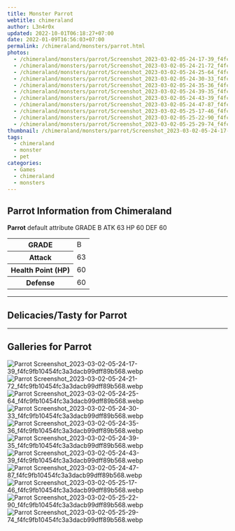 ```yaml
---
title: Monster Parrot
webtitle: chimeraland
author: L3n4r0x
updated: 2022-10-01T06:18:27+07:00
date: 2022-01-09T16:56:03+07:00
permalink: /chimeraland/monsters/parrot.html
photos:
  - /chimeraland/monsters/parrot/Screenshot_2023-03-02-05-24-17-39_f4fc9fb10454fc3a3dacb99dff89b568.webp
  - /chimeraland/monsters/parrot/Screenshot_2023-03-02-05-24-21-72_f4fc9fb10454fc3a3dacb99dff89b568.webp
  - /chimeraland/monsters/parrot/Screenshot_2023-03-02-05-24-25-64_f4fc9fb10454fc3a3dacb99dff89b568.webp
  - /chimeraland/monsters/parrot/Screenshot_2023-03-02-05-24-30-33_f4fc9fb10454fc3a3dacb99dff89b568.webp
  - /chimeraland/monsters/parrot/Screenshot_2023-03-02-05-24-35-36_f4fc9fb10454fc3a3dacb99dff89b568.webp
  - /chimeraland/monsters/parrot/Screenshot_2023-03-02-05-24-39-35_f4fc9fb10454fc3a3dacb99dff89b568.webp
  - /chimeraland/monsters/parrot/Screenshot_2023-03-02-05-24-43-39_f4fc9fb10454fc3a3dacb99dff89b568.webp
  - /chimeraland/monsters/parrot/Screenshot_2023-03-02-05-24-47-87_f4fc9fb10454fc3a3dacb99dff89b568.webp
  - /chimeraland/monsters/parrot/Screenshot_2023-03-02-05-25-17-46_f4fc9fb10454fc3a3dacb99dff89b568.webp
  - /chimeraland/monsters/parrot/Screenshot_2023-03-02-05-25-22-90_f4fc9fb10454fc3a3dacb99dff89b568.webp
  - /chimeraland/monsters/parrot/Screenshot_2023-03-02-05-25-29-74_f4fc9fb10454fc3a3dacb99dff89b568.webp
thumbnail: /chimeraland/monsters/parrot/Screenshot_2023-03-02-05-24-17-39_f4fc9fb10454fc3a3dacb99dff89b568.webp
tags:
  - chimeraland
  - monster
  - pet
categories:
  - Games
  - chimeraland
  - monsters
---
```


<section id="bootstrap-wrapper"><link rel="stylesheet" href="https://rawcdn.githack.com/dimaslanjaka/Web-Manajemen/0c3b5aa1813bd4abcd2c11bf3e37928b15c28664/css/bootstrap-5-3-0-alpha3-wrapper.css"/><h2 id="attribute">Parrot Information from Chimeraland</h2><p><b>Parrot</b> default attribute GRADE B ATK 63 HP 60 DEF 60<table><tr><th>GRADE</th><td>B</td></tr><tr><th>Attack</th><td>63</td></tr><tr><th>Health Point (HP)</th><td>60</td></tr><tr><th>Defense</th><td>60</td></tr></table></p><hr/><h2 id="delicacies">Delicacies/Tasty for Parrot</h2><div class="text-white bg-dark"></div><hr/><div id="gallery"><h2>Galleries for Parrot</h2><div class="row"><div class="col-lg-6 col-12"><img src="/chimeraland/monsters/parrot/Screenshot_2023-03-02-05-24-17-39_f4fc9fb10454fc3a3dacb99dff89b568.webp" alt="Parrot Screenshot_2023-03-02-05-24-17-39_f4fc9fb10454fc3a3dacb99dff89b568.webp"/></div><div class="col-lg-6 col-12"><img src="/chimeraland/monsters/parrot/Screenshot_2023-03-02-05-24-21-72_f4fc9fb10454fc3a3dacb99dff89b568.webp" alt="Parrot Screenshot_2023-03-02-05-24-21-72_f4fc9fb10454fc3a3dacb99dff89b568.webp"/></div><div class="col-lg-6 col-12"><img src="/chimeraland/monsters/parrot/Screenshot_2023-03-02-05-24-25-64_f4fc9fb10454fc3a3dacb99dff89b568.webp" alt="Parrot Screenshot_2023-03-02-05-24-25-64_f4fc9fb10454fc3a3dacb99dff89b568.webp"/></div><div class="col-lg-6 col-12"><img src="/chimeraland/monsters/parrot/Screenshot_2023-03-02-05-24-30-33_f4fc9fb10454fc3a3dacb99dff89b568.webp" alt="Parrot Screenshot_2023-03-02-05-24-30-33_f4fc9fb10454fc3a3dacb99dff89b568.webp"/></div><div class="col-lg-6 col-12"><img src="/chimeraland/monsters/parrot/Screenshot_2023-03-02-05-24-35-36_f4fc9fb10454fc3a3dacb99dff89b568.webp" alt="Parrot Screenshot_2023-03-02-05-24-35-36_f4fc9fb10454fc3a3dacb99dff89b568.webp"/></div><div class="col-lg-6 col-12"><img src="/chimeraland/monsters/parrot/Screenshot_2023-03-02-05-24-39-35_f4fc9fb10454fc3a3dacb99dff89b568.webp" alt="Parrot Screenshot_2023-03-02-05-24-39-35_f4fc9fb10454fc3a3dacb99dff89b568.webp"/></div><div class="col-lg-6 col-12"><img src="/chimeraland/monsters/parrot/Screenshot_2023-03-02-05-24-43-39_f4fc9fb10454fc3a3dacb99dff89b568.webp" alt="Parrot Screenshot_2023-03-02-05-24-43-39_f4fc9fb10454fc3a3dacb99dff89b568.webp"/></div><div class="col-lg-6 col-12"><img src="/chimeraland/monsters/parrot/Screenshot_2023-03-02-05-24-47-87_f4fc9fb10454fc3a3dacb99dff89b568.webp" alt="Parrot Screenshot_2023-03-02-05-24-47-87_f4fc9fb10454fc3a3dacb99dff89b568.webp"/></div><div class="col-lg-6 col-12"><img src="/chimeraland/monsters/parrot/Screenshot_2023-03-02-05-25-17-46_f4fc9fb10454fc3a3dacb99dff89b568.webp" alt="Parrot Screenshot_2023-03-02-05-25-17-46_f4fc9fb10454fc3a3dacb99dff89b568.webp"/></div><div class="col-lg-6 col-12"><img src="/chimeraland/monsters/parrot/Screenshot_2023-03-02-05-25-22-90_f4fc9fb10454fc3a3dacb99dff89b568.webp" alt="Parrot Screenshot_2023-03-02-05-25-22-90_f4fc9fb10454fc3a3dacb99dff89b568.webp"/></div><div class="col-lg-6 col-12"><img src="/chimeraland/monsters/parrot/Screenshot_2023-03-02-05-25-29-74_f4fc9fb10454fc3a3dacb99dff89b568.webp" alt="Parrot Screenshot_2023-03-02-05-25-29-74_f4fc9fb10454fc3a3dacb99dff89b568.webp"/></div></div></div></section>
